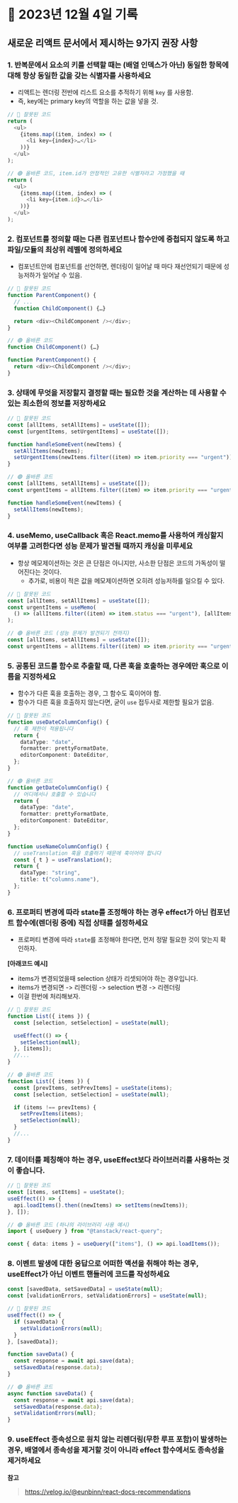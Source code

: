 # 📝 2023년 12월 4일 기록
## 새로운 리액트 문서에서 제시하는 9가지 권장 사항

### 1. 반복문에서 요소의 키를 선택할 때는 (배열 인덱스가 아닌) 동일한 항목에 대해 항상 동일한 값을 갖는 식별자를 사용하세요
- 리액트는 렌더링 전반에 리스트 요소를 추적하기 위해 `key` 를 사용함.
- 즉, key에는 primary key의 역할을 하는 값을 넣을 것.

```typescript jsx
// 🛑 잘못된 코드
return (
  <ul>
    {items.map((item, index) => (
      <li key={index}>…</li>
    ))}
  </ul>
);

// 🟢 올바른 코드, item.id가 안정적인 고유한 식별자라고 가정했을 때
return (
  <ul>
    {items.map((item, index) => (
      <li key={item.id}>…</li>
    ))}
  </ul>
);
```
### 2. 컴포넌트를 정의할 때는 다른 컴포넌트나 함수안에 중첩되지 않도록 하고 파일/모듈의 최상위 레벨에 정의하세요
- 컴포넌트안에 컴포넌트를 선언하면, 렌더링이 일어날 때 마다 재선언되기 때문에 성능저하가 일어날 수 있음.

```typescript jsx
// 🛑 잘못된 코드
function ParentComponent() {
  // ...
  function ChildComponent() {…}

  return <div><ChildComponent /></div>;
}

// 🟢 올바른 코드
function ChildComponent() {…}

function ParentComponent() {
  return <div><ChildComponent /></div>;
}
```

### 3. 상태에 무엇을 저장할지 결정할 때는 필요한 것을 계산하는 데 사용할 수 있는 최소한의 정보를 저장하세요


```typescript jsx
// 🛑 잘못된 코드
const [allItems, setAllItems] = useState([]);
const [urgentItems, setUrgentItems] = useState([]);

function handleSomeEvent(newItems) {
  setAllItems(newItems);
  setUrgentItems(newItems.filter((item) => item.priority === "urgent"));
}

// 🟢 올바른 코드
const [allItems, setAllItems] = useState([]);
const urgentItems = allItems.filter((item) => item.priority === "urgent");

function handleSomeEvent(newItems) {
  setAllItems(newItems);
}
```

### 4. useMemo, useCallback 혹은 React.memo를 사용하여 캐싱할지 여부를 고려한다면 성능 문제가 발견될 때까지 캐싱을 미루세요
- 항상 메모제이션하는 것은 큰 단점은 아니지만, 사소한 단점은 코드의 가독성이 떨어진다는 것이다.
   + 추가로, 비용이 적은 값을 메모제이션하면 오히려 성능저하를 일으킬 수 있다.

```typescript jsx
// 🛑 잘못된 코드
const [allItems, setAllItems] = useState([]);
const urgentItems = useMemo(
  () => (allItems.filter((item) => item.status === "urgent"), [allItems])
);

// 🟢 올바른 코드 (성능 문제가 발견되기 전까지)
const [allItems, setAllItems] = useState([]);
const urgentItems = allItems.filter((item) => item.priority === "urgent");
```

### 5. 공통된 코드를 함수로 추출할 때, 다른 훅을 호출하는 경우에만 훅으로 이름을 지정하세요
- 함수가 다른 훅을 호출하는 경우, 그 함수도 훅이어야 함.
- 함수가 다른 훅을 호출하지 않는다면, 굳이 `use` 접두사로 제한할 필요가 없음.

```typescript jsx
// 🛑 잘못된 코드
function useDateColumnConfig() {
  // 훅 제한이 적용됩니다
  return {
    dataType: "date",
    formatter: prettyFormatDate,
    editorComponent: DateEditor,
  };
}

// 🟢 올바른 코드
function getDateColumnConfig() {
  // 어디에서나 호출할 수 있습니다
  return {
    dataType: "date",
    formatter: prettyFormatDate,
    editorComponent: DateEditor,
  };
}

function useNameColumnConfig() {
  // useTranslation 훅을 호출하기 때문에 훅이어야 합니다
  const { t } = useTranslation();
  return {
    dataType: "string",
    title: t("columns.name"),
  };
}
```

### 6. 프로퍼티 변경에 따라 state를 조정해야 하는 경우 effect가 아닌 컴포넌트 함수에(렌더링 중에) 직접 상태를 설정하세요
- 프로퍼티 변경에 따라 `state`를 조정해야 한다면, 먼저 정말 필요한 것이 맞는지 확인하자.

**[아래코드 예시]**

- items가 변경되었을때 selection 상태가 리셋되어야 하는 경우입니다.
- items가 변경되면 -> 리렌더링 -> selection 변경 -> 리렌더링
- 이걸 한번에 처리해보자.

```typescript jsx
// 🛑 잘못된 코드
function List({ items }) {
  const [selection, setSelection] = useState(null);

  useEffect(() => {
    setSelection(null);
  }, [items]);
  //...
}

// 🟢 올바른 코드
function List({ items }) {
  const [prevItems, setPrevItems] = useState(items);
  const [selection, setSelection] = useState(null);

  if (items !== prevItems) {
    setPrevItems(items);
    setSelection(null);
  }
  //...
}
```

### 7. 데이터를 페칭해야 하는 경우, useEffect보다 라이브러리를 사용하는 것이 좋습니다.

```typescript jsx
// 🛑 잘못된 코드
const [items, setItems] = useState();
useEffect(() => {
  api.loadItems().then((newItems) => setItems(newItems));
}, []);

// 🟢 올바른 코드 (하나의 라이브러리 사용 예시)
import { useQuery } from "@tanstack/react-query";

const { data: items } = useQuery(["items"], () => api.loadItems());
```

### 8. 이벤트 발생에 대한 응답으로 어떠한 액션을 취해야 하는 경우, useEffect가 아닌 이벤트 핸들러에 코드를 작성하세요
```typescript jsx
const [savedData, setSavedData] = useState(null);
const [validationErrors, setValidationErrors] = useState(null);

// 🛑 잘못된 코드
useEffect(() => {
  if (savedData) {
    setValidationErrors(null);
  }
}, [savedData]);

function saveData() {
  const response = await api.save(data);
  setSavedData(response.data);
}

// 🟢 올바른 코드
async function saveData() {
  const response = await api.save(data);
  setSavedData(response.data);
  setValidationErrors(null);
}
```

### 9. useEffect 종속성으로 원치 않는 리렌더링(무한 루프 포함)이 발생하는 경우, 배열에서 종속성을 제거할 것이 아니라 effect 함수에서도 종속성을 제거하세요


**참고**
>https://velog.io/@eunbinn/react-docs-recommendations
